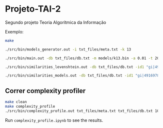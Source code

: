 # Projeto-TAI-2
Segundo projeto Teoria Algorítmica da Informação

Exemplo:
````bash
make

./src/bin/models_generator.out -i txt_files/meta.txt -k 13

./src/bin/main.out -db txt_files/db.txt -m models/k13.bin -a 0.01 -t 20

./src/bin/similarities_levenshtein.out -db txt_files/db.txt -id1 "gi|49169782|ref|NC_005831.2| Human Coronavirus NL63, complete genome" -id2 "NC_005831.2 Human Coronavirus NL63, complete genome"

./src/bin/similarities_models.out -db txt_files/db.txt -id1 "gi|49169782|ref|NC_005831.2| Human Coronavirus NL63, complete genome" -id2 "NC_005831.2 Human Coronavirus NL63, complete genome" -a 0.01 -k 13
````

## Correr complexity profiler
````bash
make clean
make complexity_profile
./src/bin/complexity_profile.out txt_files/meta.txt txt_files/db.txt 10 0.01 "NC_005831.2 Human Coronavirus NL63, complete genome"
````

Run ``complexity_profile.ipynb`` to see the results.
